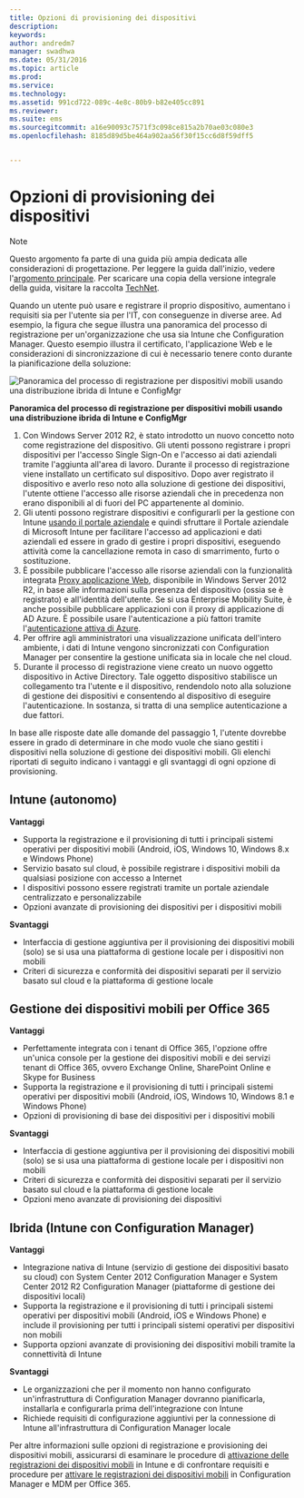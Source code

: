 ```yaml
---
title: Opzioni di provisioning dei dispositivi
description: 
keywords: 
author: andredm7
manager: swadhwa
ms.date: 05/31/2016
ms.topic: article
ms.prod: 
ms.service: 
ms.technology: 
ms.assetid: 991cd722-089c-4e8c-80b9-b82e405cc891
ms.reviewer: 
ms.suite: ems
ms.sourcegitcommit: a16e90093c7571f3c098ce815a2b70ae03c080e3
ms.openlocfilehash: 8185d89d5be464a902aa56f30f15cc6d8f59dff5


---
```


# Opzioni di provisioning dei dispositivi

>[!NOTE]
>Questo argomento fa parte di una guida più ampia dedicata alle considerazioni di progettazione. Per leggere la guida dall'inizio, vedere l'[argomento principale](mdm-design-considerations-guide.md). Per scaricare una copia della versione integrale della guida, visitare la raccolta [TechNet](https://gallery.technet.microsoft.com/Mobile-Device-Management-7d401582).

Quando un utente può usare e registrare il proprio dispositivo, aumentano i requisiti sia per l'utente sia per l'IT, con conseguenze in diverse aree. Ad esempio, la figura che segue illustra una panoramica del processo di registrazione per un'organizzazione che usa sia Intune che Configuration Manager. Questo esempio illustra il certificato, l'applicazione Web e le considerazioni di sincronizzazione di cui è necessario tenere conto durante la pianificazione della soluzione:

![Panoramica del processo di registrazione per dispositivi mobili usando una distribuzione ibrida di Intune e ConfigMgr](./media/MDM_Figure_04.png)

**Panoramica del processo di registrazione per dispositivi mobili usando una distribuzione ibrida di Intune e ConfigMgr**

1. Con <token>Windows Server 2012 R2, è stato introdotto un nuovo concetto noto come registrazione del dispositivo.  Gli utenti possono registrare i propri dispositivi per l'accesso Single Sign-On e l'accesso ai dati aziendali tramite l'aggiunta all'area di lavoro.  Durante il processo di registrazione viene installato un certificato sul dispositivo. Dopo aver registrato il dispositivo e averlo reso noto alla soluzione di gestione dei dispositivi, l'utente ottiene l'accesso alle risorse aziendali che in precedenza non erano disponibili al di fuori del PC appartenente al dominio.
2. Gli utenti possono registrare dispositivi e configurarli per la gestione con Intune [usando il portale aziendale](/Intune/deploy-use/enroll-devices-in-microsoft-intune) e quindi sfruttare il Portale aziendale di Microsoft Intune per facilitare l'accesso ad applicazioni e dati aziendali ed essere in grado di gestire i propri dispositivi, eseguendo attività come la cancellazione remota in caso di smarrimento, furto o sostituzione.
3. È possibile pubblicare l'accesso alle risorse aziendali con la funzionalità integrata [Proxy applicazione Web](https://technet.microsoft.com/library/dn584107.aspx), disponibile in Windows Server 2012 R2, in base alle informazioni sulla presenza del dispositivo (ossia se è registrato) e all'identità dell'utente. Se si usa Enterprise Mobility Suite, è anche possibile pubblicare applicazioni con il proxy di applicazione di AD Azure. È possibile usare l'autenticazione a più fattori tramite l'[autenticazione attiva di Azure](https://azure.microsoft.com/documentation/articles/multi-factor-authentication-get-started-cloud/).
4. Per offrire agli amministratori una visualizzazione unificata dell'intero ambiente, i dati di Intune vengono sincronizzati con Configuration Manager per consentire la gestione unificata sia in locale che nel cloud.
5. Durante il processo di registrazione viene creato un nuovo oggetto dispositivo in Active Directory.  Tale oggetto dispositivo stabilisce un collegamento tra l'utente e il dispositivo, rendendolo noto alla soluzione di gestione dei dispositivi e consentendo al dispositivo di eseguire l'autenticazione. In sostanza, si tratta di una semplice autenticazione a due fattori.

In base alle risposte date alle domande del passaggio 1, l'utente dovrebbe essere in grado di determinare in che modo vuole che siano gestiti i dispositivi nella soluzione di gestione dei dispositivi mobili. Gli elenchi riportati di seguito indicano i vantaggi e gli svantaggi di ogni opzione di provisioning.

## Intune (autonomo)

**Vantaggi**

- Supporta la registrazione e il provisioning di tutti i principali sistemi operativi per dispositivi mobili (Android, iOS, Windows 10, Windows 8.x e Windows Phone)
- Servizio basato sul cloud, è possibile registrare i dispositivi mobili da qualsiasi posizione con accesso a Internet
- I dispositivi possono essere registrati tramite un portale aziendale centralizzato e personalizzabile
- Opzioni avanzate di provisioning dei dispositivi per i dispositivi mobili

**Svantaggi**

- Interfaccia di gestione aggiuntiva per il provisioning dei dispositivi mobili (solo) se si usa una piattaforma di gestione locale per i dispositivi non mobili
- Criteri di sicurezza e conformità dei dispositivi separati per il servizio basato sul cloud e la piattaforma di gestione locale 

## Gestione dei dispositivi mobili per Office 365

**Vantaggi**

- Perfettamente integrata con i tenant di Office 365, l'opzione offre un'unica console per la gestione dei dispositivi mobili e dei servizi tenant di Office 365, ovvero Exchange Online, SharePoint Online e Skype for Business
- Supporta la registrazione e il provisioning di tutti i principali sistemi operativi per dispositivi mobili (Android, iOS, Windows 10, Windows 8.1 e Windows Phone)
- Opzioni di provisioning di base dei dispositivi per i dispositivi mobili

**Svantaggi**

- Interfaccia di gestione aggiuntiva per il provisioning dei dispositivi mobili (solo) se si usa una piattaforma di gestione locale per i dispositivi non mobili
- Criteri di sicurezza e conformità dei dispositivi separati per il servizio basato sul cloud e la piattaforma di gestione locale
- Opzioni meno avanzate di provisioning dei dispositivi

## Ibrida (Intune con Configuration Manager)

**Vantaggi**

- Integrazione nativa di Intune (servizio di gestione dei dispositivi basato su cloud) con System Center 2012 Configuration Manager e System Center 2012 R2 Configuration Manager (piattaforme di gestione dei dispositivi locali)
- Supporta la registrazione e il provisioning di tutti i principali sistemi operativi per dispositivi mobili (Android, iOS e Windows Phone) e include il provisioning per tutti i principali sistemi operativi per dispositivi non mobili
- Supporta opzioni avanzate di provisioning dei dispositivi mobili tramite la connettività di Intune

**Svantaggi**

- Le organizzazioni che per il momento non hanno configurato un'infrastruttura di Configuration Manager dovranno pianificarla, installarla e configurarla prima dell'integrazione con Intune
- Richiede requisiti di configurazione aggiuntivi per la connessione di Intune all'infrastruttura di Configuration Manager locale

Per altre informazioni sulle opzioni di registrazione e provisioning dei dispositivi mobili, assicurarsi di esaminare le procedure di [attivazione delle registrazioni dei dispositivi mobili](/Intune/deploy-use/enroll-devices-in-microsoft-intune) in Intune e di confrontare requisiti e procedure per [attivare le registrazioni dei dispositivi mobili](https://technet.microsoft.com/library/jj884158.aspx) in Configuration Manager e MDM per Office 365.


<!--HONumber=Jul16_HO2-->


